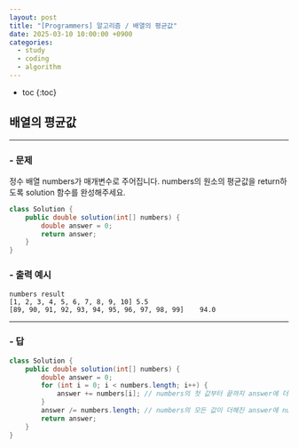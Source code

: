 ```yaml
---
layout: post
title: "[Programmers] 알고리즘 / 배열의 평균값"
date: 2025-03-10 10:00:00 +0900
categories: 
  - study
  - coding
  - algorithm
---
```


* toc
{:toc}

## 배열의 평균값

---

### - 문제

정수 배열 numbers가 매개변수로 주어집니다. numbers의 원소의 평균값을 return하도록 solution 함수를 완성해주세요.

```java
class Solution {
    public double solution(int[] numbers) {
        double answer = 0;
        return answer;
    }
}
```

### - 출력 예시

```
numbers	result
[1, 2, 3, 4, 5, 6, 7, 8, 9, 10]	5.5
[89, 90, 91, 92, 93, 94, 95, 96, 97, 98, 99]	94.0
```

<!-- >  -->

---

### - 답

```java
class Solution {
    public double solution(int[] numbers) {
        double answer = 0;
        for (int i = 0; i < numbers.length; i++) {
            answer += numbers[i]; // numbers의 첫 값부터 끝까지 answer에 더해서 넣음
        }
        answer /= numbers.length; // numbers의 모든 값이 더해진 answer에 numbers의 크기만큼 나눔
        return answer;
    }
}
```

<!--  -->
